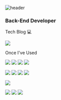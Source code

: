 ![header](https://capsule-render.vercel.app/api?type=waving&color=auto&height=300&section=header&text=EpsteinKim`s%20Github&fontSize=60)

### Back-End Developer

Tech Blog 💻

<a href="https://velog.io/@yskim9718"><img src="https://img.shields.io/badge/Velog-20C997?style=flat-square&logo=Velog&logoColor=white&link=https://velog.io/@yskim9718"/></a>

Once I've Used

<!-- 프론트 -->

<img src="https://img.shields.io/badge/HTML5-E34F26?style=flat-square&logo=HTML5&logoColor=white"/> <img src="https://img.shields.io/badge/CSS3-1572B6?style=flat-square&logo=CSS3&logoColor=white"/>
<img src="https://img.shields.io/badge/JavaScript-F7DF1E?style=flat-square&logo=JavaScript&logoColor=black"/> 
<img src="https://img.shields.io/badge/Bootstrap-7952B3?style=flat-square&logo=Bootstrap&logoColor=white"/>

<!-- 자바 -->

<img src="https://img.shields.io/badge/Java-007396?style=flat-square&logo=Java&logoColor=white"/> <img src="https://img.shields.io/badge/Thymeleaf-005F0F?style=flat-square&logo=Thymeleaf&logoColor=white"/>
<img src="https://img.shields.io/badge/Spring-6DB33F?style=flat-square&logo=Spring&logoColor=white"/>
<img src="https://img.shields.io/badge/Spring Boot-6DB33F?style=flat-square&logo=Spring Boot&logoColor=white"/>

<!-- 파이썬 -->

<img src="https://img.shields.io/badge/Python-3776AB?style=flat-square&logo=Python&logoColor=white"/>

<!-- DB -->

<img src="https://img.shields.io/badge/Oracle Cloud DB-F80000?style=flat-square&logo=Oracle&logoColor=white"/> <img src="https://img.shields.io/badge/AWS EC2-232F3E?style=flat-square&logo=Amazon AWS&logoColor=white"/>
<img src="https://img.shields.io/badge/MySQL-4479A1?style=flat-square&logo=MySQL&logoColor=white"/>
